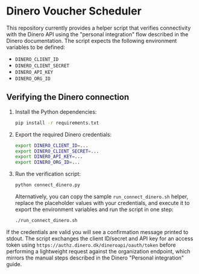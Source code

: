 # Dinero Voucher Scheduler

This repository currently provides a helper script that verifies connectivity
with the Dinero API using the "personal integration" flow described in the
Dinero documentation. The script expects the following environment variables
to be defined:

- `DINERO_CLIENT_ID`
- `DINERO_CLIENT_SECRET`
- `DINERO_API_KEY`
- `DINERO_ORG_ID`

## Verifying the Dinero connection

1. Install the Python dependencies:

   ```bash
   pip install -r requirements.txt
   ```

2. Export the required Dinero credentials:

   ```bash
   export DINERO_CLIENT_ID=...
   export DINERO_CLIENT_SECRET=...
   export DINERO_API_KEY=...
   export DINERO_ORG_ID=...
   ```

3. Run the verification script:

   ```bash
   python connect_dinero.py
   ```

   Alternatively, you can copy the sample `run_connect_dinero.sh` helper,
   replace the placeholder values with your credentials, and execute it to
   export the environment variables and run the script in one step:

   ```bash
   ./run_connect_dinero.sh
   ```

If the credentials are valid you will see a confirmation message printed to
stdout. The script exchanges the client ID/secret and API key for an access
token using `https://authz.dinero.dk/dineroapi/oauth/token` before performing
a lightweight request against the organization endpoint, which mirrors the
manual steps described in the Dinero "Personal integration" guide.
